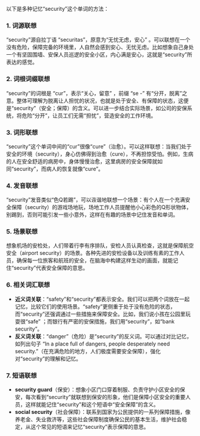 以下是多种记忆“security”这个单词的方法：

### 1. 词源联想
“security”源自拉丁语 “securitas”，原意为“无忧无虑，安心” 。可以联想在一个没有危险，保障完备的环境里，人自然会感到安心、无忧无虑。比如想象自己身处一个有坚固围墙、安保人员巡逻的安全小区，内心满是安心，这就是“security”所表达的感觉。 

### 2. 词根词缀联想
“security”的词根是 “cur”，表示“关心，留意” ，前缀 “se -” 有“分开，脱离”之意。整体可理解为脱离让人担忧的状况，也就是处于安全、有保障的状态，这便是“security”（安全；保障）的含义。可以进一步结合实际场景，如公司的安保系统，将危险“分开”，让员工们无需“担忧”，营造安全的工作环境。 

### 3. 词形联想
“security”这个单词中间的“cur”很像“cure”（治愈）。可以这样联想：当我们处于安全的环境（security），身心仿佛得到治愈（cure），不再担惊受怕。例如，生病的人在安全舒适的病房中，身体慢慢治愈，这里病房的安全保障就如同“security”，而病人的恢复就像“cure”。 

### 4. 发音联想
“security”发音类似“色Q若踢”，可以诙谐地联想一个场景：有个人在一个充满安全保障（security）的游戏场地玩，场地工作人员提醒他小心彩色的Q形状物体，别踢到，否则可能引发一些小意外，这样在有趣的场景中记住发音和单词。 

### 5. 场景联想
想象机场的安检处，人们带着行李有序排队，安检人员认真检查，这就是保障航空安全（airport security）的场景。各种先进的安检设备以及训练有素的工作人员，确保每一位旅客和航班的安全，在脑海中构建这样生动的画面，就能记住“security”代表安全保障的意思。 

### 6. 相关词汇联想
 - **近义词关联**：“safety”和“security”都表示安全。我们可以把两个词放在一起记忆，比较它们的使用场景。“safety”更侧重于处于没有危险的状态，而“security”还强调通过一些措施来保障安全。比如，我们说小孩在公园里玩耍很“safe” ；而银行有严密的安保措施，我们用“security”，如“bank security”。
 - **反义词关联**：“danger”（危险）是“security”的反义词。可以通过对比记忆，如列出句子 “In a place full of dangers, people desperately need security.”（在充满危险的地方，人们极度需要安全保障），强化对“security”的理解和记忆。 

### 7. 短语联想
 - **security guard**（保安）：想象小区门口穿着制服、负责守护小区安全的保安，每次看到“security”就联想到保安的形象，他们是保障小区安全的重要人员，这样就能记住“security”和这个短语中“安全保障”的含义。
 - **social security**（社会保障）：联系到国家为公民提供的一系列保障措施，像养老金、失业救济等，这些社会保障制度确保公民的基本生活，维护社会稳定，从这个常见的短语来记忆“security”表示保障的意思。 